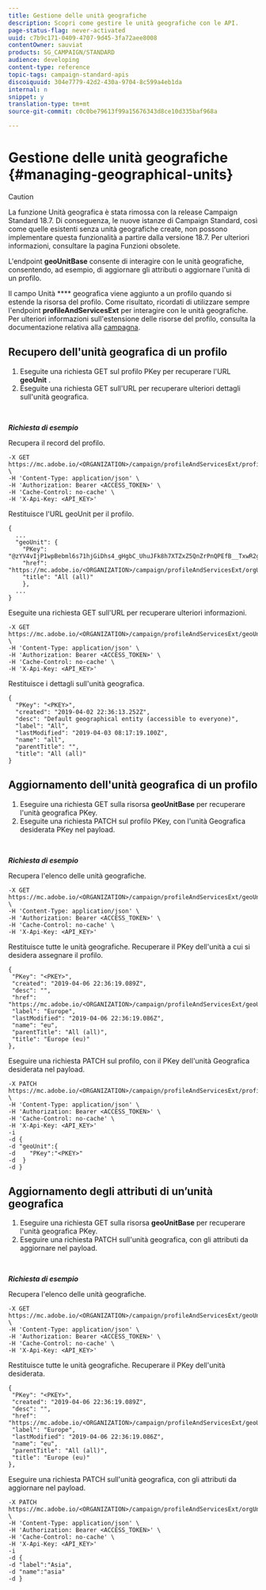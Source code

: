 ```yaml
---
title: Gestione delle unità geografiche
description: Scopri come gestire le unità geografiche con le API.
page-status-flag: never-activated
uuid: c7b9c171-0409-4707-9d45-3fa72aee8008
contentOwner: sauviat
products: SG_CAMPAIGN/STANDARD
audience: developing
content-type: reference
topic-tags: campaign-standard-apis
discoiquuid: 304e7779-42d2-430a-9704-8c599a4eb1da
internal: n
snippet: y
translation-type: tm+mt
source-git-commit: c0c0be79613f99a15676343d8ce10d335baf968a

---
```



# Gestione delle unità geografiche {#managing-geographical-units}

>[!CAUTION]
>
>La funzione Unità geografica è stata rimossa con la release Campaign Standard 18.7.
Di conseguenza, le nuove istanze di Campaign Standard, così come quelle esistenti senza unità geografiche create, non possono implementare questa funzionalità a partire dalla versione 18.7.
Per ulteriori informazioni, consultare la pagina Funzioni <a href="https://helpx.adobe.com/campaign/kb/acs-deprecated-and-removed-features.html"></a> obsolete.

L'endpoint **geoUnitBase** consente di interagire con le unità geografiche, consentendo, ad esempio, di aggiornare gli attributi o aggiornare l'unità di un profilo.

Il campo Unità **** geografica viene aggiunto a un profilo quando si estende la risorsa del profilo. Come risultato, ricordati di utilizzare sempre l'endpoint **profileAndServicesExt** per interagire con le unità geografiche. Per ulteriori informazioni sull'estensione delle risorse del profilo, consulta la documentazione relativa alla [campagna](https://helpx.adobe.com/campaign/standard/administration/using/organizational-units.html#partitioning-profiles).

## Recupero dell'unità geografica di un profilo

1. Eseguite una richiesta GET sul profilo PKey per recuperare l'URL **geoUnit** .
1. Eseguite una richiesta GET sull'URL per recuperare ulteriori dettagli sull'unità geografica.

<br/>

***Richiesta di esempio***

Recupera il record del profilo.

```
-X GET https://mc.adobe.io/<ORGANIZATION>/campaign/profileAndServicesExt/profile/<PKEY> \
-H 'Content-Type: application/json' \
-H 'Authorization: Bearer <ACCESS_TOKEN>' \
-H 'Cache-Control: no-cache' \
-H 'X-Api-Key: <API_KEY>'
```

Restituisce l'URL geoUnit per il profilo.

```
{
  ...
  "geoUnit": {
    "PKey": "@zYV4vIjP1wpBebml6s71hjGiDhs4_gHgbC_UhuJFk8h7XTZxZ5QnZrPnQPEfB__TxwR2ge6sz61D8RR4zvD75CLDZtc<PKEY>",
    "href": "https://mc.adobe.io/<ORGANIZATION>/campaign/profileAndServicesExt/orgUnitBase/<PKEY>",
    "title": "All (all)"
    },
  ...
}
```

Eseguite una richiesta GET sull'URL per recuperare ulteriori informazioni.

```
-X GET https://mc.adobe.io/<ORGANIZATION>/campaign/profileAndServicesExt/geoUnitBase/<PKEY> \
-H 'Content-Type: application/json' \
-H 'Authorization: Bearer <ACCESS_TOKEN>' \
-H 'Cache-Control: no-cache' \
-H 'X-Api-Key: <API_KEY>'
```

Restituisce i dettagli sull'unità geografica.

```
{
  "PKey": "<PKEY>",
  "created": "2019-04-02 22:36:13.252Z",
  "desc": "Default geographical entity (accessible to everyone)",
  "label": "All",
  "lastModified": "2019-04-03 08:17:19.100Z",
  "name": "all",
  "parentTitle": "",
  "title": "All (all)"
}
```

## Aggiornamento dell'unità geografica di un profilo

1. Eseguire una richiesta GET sulla risorsa **geoUnitBase** per recuperare l'unità geografica PKey.
1. Eseguite una richiesta PATCH sul profilo PKey, con l'unità Geografica desiderata PKey nel payload.

<br/>

***Richiesta di esempio***

Recupera l'elenco delle unità geografiche.

```
-X GET https://mc.adobe.io/<ORGANIZATION>/campaign/profileAndServicesExt/geoUnitBase/ \
-H 'Content-Type: application/json' \
-H 'Authorization: Bearer <ACCESS_TOKEN>' \
-H 'Cache-Control: no-cache' \
-H 'X-Api-Key: <API_KEY>'
```

Restituisce tutte le unità geografiche. Recuperare il PKey dell'unità a cui si desidera assegnare il profilo.

```
{
 "PKey": "<PKEY>",
 "created": "2019-04-06 22:36:19.089Z",
 "desc": "",
 "href": "https://mc.adobe.io/<ORGANIZATION>/campaign/profileAndServicesExt/geoUnitBase/<PKEY>",
 "label": "Europe",
 "lastModified": "2019-04-06 22:36:19.086Z",
 "name": "eu",
 "parentTitle": "All (all)",
 "title": "Europe (eu)"
},
```

Eseguire una richiesta PATCH sul profilo, con il PKey dell'unità Geografica desiderata nel payload.

```
-X PATCH https://mc.adobe.io/<ORGANIZATION>/campaign/profileAndServicesExt/profile/<PKEY> \
-H 'Content-Type: application/json' \
-H 'Authorization: Bearer <ACCESS_TOKEN>' \
-H 'Cache-Control: no-cache' \
-H 'X-Api-Key: <API_KEY>'
-i
-d {
-d "geoUnit":{
-d    "PKey":"<PKEY>"
-d  }
-d }
```

<!-- + réponse -->

## Aggiornamento degli attributi di un’unità geografica

1. Eseguire una richiesta GET sulla risorsa **geoUnitBase** per recuperare l'unità geografica PKey.
1. Eseguire una richiesta PATCH sull'unità geografica, con gli attributi da aggiornare nel payload.

<br/>

***Richiesta di esempio***

Recupera l'elenco delle unità geografiche.

```
-X GET https://mc.adobe.io/<ORGANIZATION>/campaign/profileAndServicesExt/geoUnitBase/ \
-H 'Content-Type: application/json' \
-H 'Authorization: Bearer <ACCESS_TOKEN>' \
-H 'Cache-Control: no-cache' \
-H 'X-Api-Key: <API_KEY>'
```

Restituisce tutte le unità geografiche. Recuperare il PKey dell'unità desiderata.

```
{
 "PKey": "<PKEY>",
 "created": "2019-04-06 22:36:19.089Z",
 "desc": "",
 "href": "https://mc.adobe.io/<ORGANIZATION>/campaign/profileAndServicesExt/geoUnitBase/<PKEY>",
 "label": "Europe",
 "lastModified": "2019-04-06 22:36:19.086Z",
 "name": "eu",
 "parentTitle": "All (all)",
 "title": "Europe (eu)"
},
```

Eseguire una richiesta PATCH sull'unità geografica, con gli attributi da aggiornare nel payload.

```
-X PATCH https://mc.adobe.io/<ORGANIZATION>/campaign/profileAndServicesExt/orgUnitBase/<PKEY> \
-H 'Content-Type: application/json' \
-H 'Authorization: Bearer <ACCESS_TOKEN>' \
-H 'Cache-Control: no-cache' \
-H 'X-Api-Key: <API_KEY>'
-i
-d {
-d "label":"Asia",
-d "name":"asia"
-d }
```

<!-- + réponse -->
